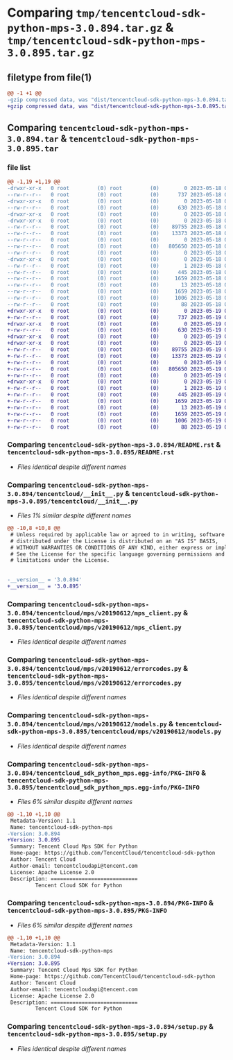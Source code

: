 # Comparing `tmp/tencentcloud-sdk-python-mps-3.0.894.tar.gz` & `tmp/tencentcloud-sdk-python-mps-3.0.895.tar.gz`

## filetype from file(1)

```diff
@@ -1 +1 @@
-gzip compressed data, was "dist/tencentcloud-sdk-python-mps-3.0.894.tar", last modified: Thu May 18 00:31:46 2023, max compression
+gzip compressed data, was "dist/tencentcloud-sdk-python-mps-3.0.895.tar", last modified: Fri May 19 02:55:43 2023, max compression
```

## Comparing `tencentcloud-sdk-python-mps-3.0.894.tar` & `tencentcloud-sdk-python-mps-3.0.895.tar`

### file list

```diff
@@ -1,19 +1,19 @@
-drwxr-xr-x   0 root         (0) root         (0)        0 2023-05-18 00:31:46.000000 tencentcloud-sdk-python-mps-3.0.894/
--rw-r--r--   0 root         (0) root         (0)      737 2023-05-18 00:31:46.000000 tencentcloud-sdk-python-mps-3.0.894/README.rst
-drwxr-xr-x   0 root         (0) root         (0)        0 2023-05-18 00:31:46.000000 tencentcloud-sdk-python-mps-3.0.894/tencentcloud/
--rw-r--r--   0 root         (0) root         (0)      630 2023-05-18 00:31:46.000000 tencentcloud-sdk-python-mps-3.0.894/tencentcloud/__init__.py
-drwxr-xr-x   0 root         (0) root         (0)        0 2023-05-18 00:31:46.000000 tencentcloud-sdk-python-mps-3.0.894/tencentcloud/mps/
-drwxr-xr-x   0 root         (0) root         (0)        0 2023-05-18 00:31:46.000000 tencentcloud-sdk-python-mps-3.0.894/tencentcloud/mps/v20190612/
--rw-r--r--   0 root         (0) root         (0)    89755 2023-05-18 00:31:46.000000 tencentcloud-sdk-python-mps-3.0.894/tencentcloud/mps/v20190612/mps_client.py
--rw-r--r--   0 root         (0) root         (0)    13373 2023-05-18 00:31:46.000000 tencentcloud-sdk-python-mps-3.0.894/tencentcloud/mps/v20190612/errorcodes.py
--rw-r--r--   0 root         (0) root         (0)        0 2023-05-18 00:31:46.000000 tencentcloud-sdk-python-mps-3.0.894/tencentcloud/mps/v20190612/__init__.py
--rw-r--r--   0 root         (0) root         (0)   805650 2023-05-18 00:31:46.000000 tencentcloud-sdk-python-mps-3.0.894/tencentcloud/mps/v20190612/models.py
--rw-r--r--   0 root         (0) root         (0)        0 2023-05-18 00:31:46.000000 tencentcloud-sdk-python-mps-3.0.894/tencentcloud/mps/__init__.py
-drwxr-xr-x   0 root         (0) root         (0)        0 2023-05-18 00:31:46.000000 tencentcloud-sdk-python-mps-3.0.894/tencentcloud_sdk_python_mps.egg-info/
--rw-r--r--   0 root         (0) root         (0)        1 2023-05-18 00:31:46.000000 tencentcloud-sdk-python-mps-3.0.894/tencentcloud_sdk_python_mps.egg-info/dependency_links.txt
--rw-r--r--   0 root         (0) root         (0)      445 2023-05-18 00:31:46.000000 tencentcloud-sdk-python-mps-3.0.894/tencentcloud_sdk_python_mps.egg-info/SOURCES.txt
--rw-r--r--   0 root         (0) root         (0)     1659 2023-05-18 00:31:46.000000 tencentcloud-sdk-python-mps-3.0.894/tencentcloud_sdk_python_mps.egg-info/PKG-INFO
--rw-r--r--   0 root         (0) root         (0)       13 2023-05-18 00:31:46.000000 tencentcloud-sdk-python-mps-3.0.894/tencentcloud_sdk_python_mps.egg-info/top_level.txt
--rw-r--r--   0 root         (0) root         (0)     1659 2023-05-18 00:31:46.000000 tencentcloud-sdk-python-mps-3.0.894/PKG-INFO
--rw-r--r--   0 root         (0) root         (0)     1006 2023-05-18 00:31:46.000000 tencentcloud-sdk-python-mps-3.0.894/setup.py
--rw-r--r--   0 root         (0) root         (0)       88 2023-05-18 00:31:46.000000 tencentcloud-sdk-python-mps-3.0.894/setup.cfg
+drwxr-xr-x   0 root         (0) root         (0)        0 2023-05-19 02:55:43.000000 tencentcloud-sdk-python-mps-3.0.895/
+-rw-r--r--   0 root         (0) root         (0)      737 2023-05-19 02:55:43.000000 tencentcloud-sdk-python-mps-3.0.895/README.rst
+drwxr-xr-x   0 root         (0) root         (0)        0 2023-05-19 02:55:43.000000 tencentcloud-sdk-python-mps-3.0.895/tencentcloud/
+-rw-r--r--   0 root         (0) root         (0)      630 2023-05-19 02:55:43.000000 tencentcloud-sdk-python-mps-3.0.895/tencentcloud/__init__.py
+drwxr-xr-x   0 root         (0) root         (0)        0 2023-05-19 02:55:43.000000 tencentcloud-sdk-python-mps-3.0.895/tencentcloud/mps/
+drwxr-xr-x   0 root         (0) root         (0)        0 2023-05-19 02:55:43.000000 tencentcloud-sdk-python-mps-3.0.895/tencentcloud/mps/v20190612/
+-rw-r--r--   0 root         (0) root         (0)    89755 2023-05-19 02:55:43.000000 tencentcloud-sdk-python-mps-3.0.895/tencentcloud/mps/v20190612/mps_client.py
+-rw-r--r--   0 root         (0) root         (0)    13373 2023-05-19 02:55:43.000000 tencentcloud-sdk-python-mps-3.0.895/tencentcloud/mps/v20190612/errorcodes.py
+-rw-r--r--   0 root         (0) root         (0)        0 2023-05-19 02:55:43.000000 tencentcloud-sdk-python-mps-3.0.895/tencentcloud/mps/v20190612/__init__.py
+-rw-r--r--   0 root         (0) root         (0)   805650 2023-05-19 02:55:43.000000 tencentcloud-sdk-python-mps-3.0.895/tencentcloud/mps/v20190612/models.py
+-rw-r--r--   0 root         (0) root         (0)        0 2023-05-19 02:55:43.000000 tencentcloud-sdk-python-mps-3.0.895/tencentcloud/mps/__init__.py
+drwxr-xr-x   0 root         (0) root         (0)        0 2023-05-19 02:55:43.000000 tencentcloud-sdk-python-mps-3.0.895/tencentcloud_sdk_python_mps.egg-info/
+-rw-r--r--   0 root         (0) root         (0)        1 2023-05-19 02:55:43.000000 tencentcloud-sdk-python-mps-3.0.895/tencentcloud_sdk_python_mps.egg-info/dependency_links.txt
+-rw-r--r--   0 root         (0) root         (0)      445 2023-05-19 02:55:43.000000 tencentcloud-sdk-python-mps-3.0.895/tencentcloud_sdk_python_mps.egg-info/SOURCES.txt
+-rw-r--r--   0 root         (0) root         (0)     1659 2023-05-19 02:55:43.000000 tencentcloud-sdk-python-mps-3.0.895/tencentcloud_sdk_python_mps.egg-info/PKG-INFO
+-rw-r--r--   0 root         (0) root         (0)       13 2023-05-19 02:55:43.000000 tencentcloud-sdk-python-mps-3.0.895/tencentcloud_sdk_python_mps.egg-info/top_level.txt
+-rw-r--r--   0 root         (0) root         (0)     1659 2023-05-19 02:55:43.000000 tencentcloud-sdk-python-mps-3.0.895/PKG-INFO
+-rw-r--r--   0 root         (0) root         (0)     1006 2023-05-19 02:55:43.000000 tencentcloud-sdk-python-mps-3.0.895/setup.py
+-rw-r--r--   0 root         (0) root         (0)       88 2023-05-19 02:55:43.000000 tencentcloud-sdk-python-mps-3.0.895/setup.cfg
```

### Comparing `tencentcloud-sdk-python-mps-3.0.894/README.rst` & `tencentcloud-sdk-python-mps-3.0.895/README.rst`

 * *Files identical despite different names*

### Comparing `tencentcloud-sdk-python-mps-3.0.894/tencentcloud/__init__.py` & `tencentcloud-sdk-python-mps-3.0.895/tencentcloud/__init__.py`

 * *Files 1% similar despite different names*

```diff
@@ -10,8 +10,8 @@
 # Unless required by applicable law or agreed to in writing, software
 # distributed under the License is distributed on an "AS IS" BASIS,
 # WITHOUT WARRANTIES OR CONDITIONS OF ANY KIND, either express or implied.
 # See the License for the specific language governing permissions and
 # limitations under the License.
 
 
-__version__ = '3.0.894'
+__version__ = '3.0.895'
```

### Comparing `tencentcloud-sdk-python-mps-3.0.894/tencentcloud/mps/v20190612/mps_client.py` & `tencentcloud-sdk-python-mps-3.0.895/tencentcloud/mps/v20190612/mps_client.py`

 * *Files identical despite different names*

### Comparing `tencentcloud-sdk-python-mps-3.0.894/tencentcloud/mps/v20190612/errorcodes.py` & `tencentcloud-sdk-python-mps-3.0.895/tencentcloud/mps/v20190612/errorcodes.py`

 * *Files identical despite different names*

### Comparing `tencentcloud-sdk-python-mps-3.0.894/tencentcloud/mps/v20190612/models.py` & `tencentcloud-sdk-python-mps-3.0.895/tencentcloud/mps/v20190612/models.py`

 * *Files identical despite different names*

### Comparing `tencentcloud-sdk-python-mps-3.0.894/tencentcloud_sdk_python_mps.egg-info/PKG-INFO` & `tencentcloud-sdk-python-mps-3.0.895/tencentcloud_sdk_python_mps.egg-info/PKG-INFO`

 * *Files 6% similar despite different names*

```diff
@@ -1,10 +1,10 @@
 Metadata-Version: 1.1
 Name: tencentcloud-sdk-python-mps
-Version: 3.0.894
+Version: 3.0.895
 Summary: Tencent Cloud Mps SDK for Python
 Home-page: https://github.com/TencentCloud/tencentcloud-sdk-python
 Author: Tencent Cloud
 Author-email: tencentcloudapi@tencent.com
 License: Apache License 2.0
 Description: ============================
         Tencent Cloud SDK for Python
```

### Comparing `tencentcloud-sdk-python-mps-3.0.894/PKG-INFO` & `tencentcloud-sdk-python-mps-3.0.895/PKG-INFO`

 * *Files 6% similar despite different names*

```diff
@@ -1,10 +1,10 @@
 Metadata-Version: 1.1
 Name: tencentcloud-sdk-python-mps
-Version: 3.0.894
+Version: 3.0.895
 Summary: Tencent Cloud Mps SDK for Python
 Home-page: https://github.com/TencentCloud/tencentcloud-sdk-python
 Author: Tencent Cloud
 Author-email: tencentcloudapi@tencent.com
 License: Apache License 2.0
 Description: ============================
         Tencent Cloud SDK for Python
```

### Comparing `tencentcloud-sdk-python-mps-3.0.894/setup.py` & `tencentcloud-sdk-python-mps-3.0.895/setup.py`

 * *Files identical despite different names*

